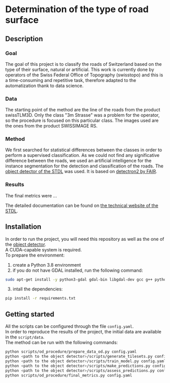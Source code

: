 
# Determination of the type of road surface

## Description

### Goal
The goal of this project is to classify the roads of Switzerland based on the type of their surface, natural or artificial. This work is currently done by operators of the Swiss Federal Office of Topography (swisstopo) and this is a time-consuming and repetitive task, therefore adapted to the automatization thank to data science. <br>

### Data
The starting point of the method are the line of the roads from the product swissTLM3D. Only the class "3m Strasse" was a problem for the operator, so the procedure is focused on this particular class. The images used are the ones from the product SWISSIMAGE RS.<br>

### Method
We first searched for statistical differences between the classes in order to perform a supervised classification. As we could not find any significative difference between the roads, we used an artificial intelligence for the instance segmentation for the detection and classification of the roads. The [object detector of the STDL](https://github.com/swiss-territorial-data-lab/object-detector) was used. It is based on [detectron2 by FAIR](https://github.com/facebookresearch/detectron2).

### Results
The final metrics were ...


The detailed documentation can be found on [the technical website of the STDL](https://tech.stdl.ch/).

## Installation
In order to run the project, you will need this repository as well as the one of the [object detector](https://github.com/swiss-territorial-data-lab/object-detector).<br>
A CUDA-capable system is required. <br>
To prepare the environment:

1. create a Python 3.8 environment
2. if you do not have GDAL installed, run the following command:
```bash 
sudo apt-get install -y python3-gdal gdal-bin libgdal-dev gcc g++ python3.8-dev
```
3. intall the dependencies:
```bash
pip install -r requirements.txt
```

## Getting started
All the scripts can be configured through the file `config.yaml`. <br>
In order to reproduce the results of the project, the initial data are available in the `script/data`.<br>
The method can be run with the following commands:
```bash
python scripts/od_procedure/prepare_data_od.py config.yaml
python <path to the object detector>/scripts/generate_tilesets.py config.yaml
python <path to the object detector>/scripts/train_model.py config.yaml 
python <path to the object detector>/scripts/make_predictions.py config.yaml
python <path to the object detector>/scripts/assess_predictions.py config.yaml
python scripts/od_procedure/final_metrics.py config.yaml
```